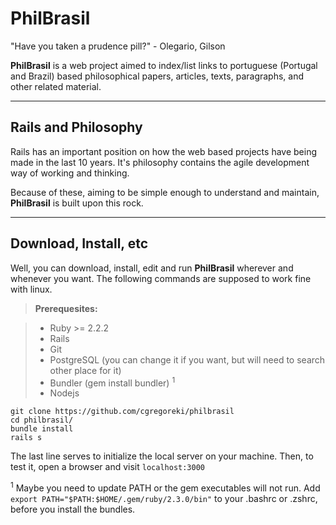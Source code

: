 PhilBrasil
===================
"Have you taken a prudence pill?" - Olegario, Gilson

**PhilBrasil** is a web project aimed to index/list links to portuguese (Portugal and Brazil) based philosophical papers, articles, texts, paragraphs, and other related material.

----


Rails and Philosophy
------
Rails has an important position on how the web based projects have being made in the last 10 years. It's philosophy contains the agile development way of working and thinking. 

Because of these, aiming to be simple enough to understand and maintain, **PhilBrasil** is built upon this rock.

------

Download, Install, etc
-----
Well, you can download, install, edit and run **PhilBrasil** wherever and whenever you want. The following commands are supposed to work fine with linux.

> **Prerequesites:**

> - Ruby >= 2.2.2
> - Rails
> - Git
> - PostgreSQL (you can change it if you want, but will need to search other place for it)
> - Bundler (gem install bundler) <sup>1</sup>
> - Nodejs


```shell
git clone https://github.com/cgregoreki/philbrasil
cd philbrasil/
bundle install
rails s
```
The last line serves to initialize the local server on your machine. Then, to test it, open a browser and visit `localhost:3000`




<sup>1</sup> Maybe you need to update PATH or the gem executables will not run. Add `export PATH="$PATH:$HOME/.gem/ruby/2.3.0/bin"` to your .bashrc or .zshrc, before you install the bundles.
